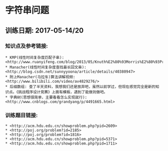 # 字符串问题
## 训练日期: 2017-05-14/20


### 知识点及参考链接:
    * KMP(线性时间复杂度匹配子串): <http://www.ruanyifeng.com/blog/2013/05/Knuth%E2%80%93Morris%E2%80%93Pratt_algorithm.html>
    * Manacher(线性时间复杂度查找最长回文串): <http://blog.csdn.net/sunnyyoona/article/details/40380947>
    * 附上Manacher(马拉车)算法讲解视频: <http://www.bilibili.com/video/av4829276/>
    * 后缀数组: 查了半天资料，我想我们还是放弃吧，虽然以前学过，但现在感觉完全是新的知识点。《挑战程序设计竞赛》上面有模板，遇到了能做则做吧。
    * 字典树(思想很简单，主要看看怎么实现就行): <http://www.cnblogs.com/grandyang/p/4491665.html>

### 训练题目链接:
    * <http://acm.hdu.edu.cn/showproblem.php?pid=2609>
    * <http://poj.org/problem?id=2185>
    * <http://poj.org/problem?id=1816>
    * <http://acm.hdu.edu.cn/showproblem.php?pid=5371>
    * <http://acm.hdu.edu.cn/showproblem.php?pid=1711>

